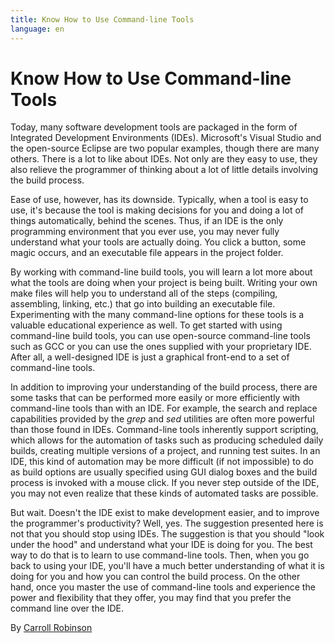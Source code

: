 ```yaml
---
title: Know How to Use Command-line Tools
language: en
---
```


# Know How to Use Command-line Tools

Today, many software development tools are packaged in the form of Integrated Development Environments (IDEs). Microsoft's Visual Studio and the open-source Eclipse are two popular examples, though there are many others. There is a lot to like about IDEs. Not only are they easy to use, they also relieve the programmer of thinking about a lot of little details involving the build process.

Ease of use, however, has its downside. Typically, when a tool is easy to use, it's because the tool is making decisions for you and doing a lot of things automatically, behind the scenes. Thus, if an IDE is the only programming environment that you ever use, you may never fully understand what your tools are actually doing. You click a button, some magic occurs, and an executable file appears in the project folder.

By working with command-line build tools, you will learn a lot more about what the tools are doing when your project is being built. Writing your own make files will help you to understand all of the steps (compiling, assembling, linking, etc.) that go into building an executable file. Experimenting with the many command-line options for these tools is a valuable educational experience as well. To get started with using command-line build tools, you can use open-source command-line tools such as GCC or you can use the ones supplied with your proprietary IDE. After all, a well-designed IDE is just a graphical front-end to a set of command-line tools.

In addition to improving your understanding of the build process, there are some tasks that can be performed more easily or more efficiently with command-line tools than with an IDE. For example, the search and replace capabilities provided by the *grep* and *sed* utilities are often more powerful than those found in IDEs. Command-line tools inherently support scripting, which allows for the automation of tasks such as producing scheduled daily builds, creating multiple versions of a project, and running test suites. In an IDE, this kind of automation may be more difficult (if not impossible) to do as build options are usually specified using GUI dialog boxes and the build process is invoked with a mouse click. If you never step outside of the IDE, you may not even realize that these kinds of automated tasks are possible.

But wait. Doesn't the IDE exist to make development easier, and to improve the programmer's productivity? Well, yes. The suggestion presented here is not that you should stop using IDEs. The suggestion is that you should "look under the hood" and understand what your IDE is doing for you. The best way to do that is to learn to use command-line tools. Then, when you go back to using your IDE, you'll have a much better understanding of what it is doing for you and how you can control the build process. On the other hand, once you master the use of command-line tools and experience the power and flexibility that they offer, you may find that you prefer the command line over the IDE.

By [Carroll Robinson](http://programmer.97things.oreilly.com/wiki/index.php/Carroll_Robinson)